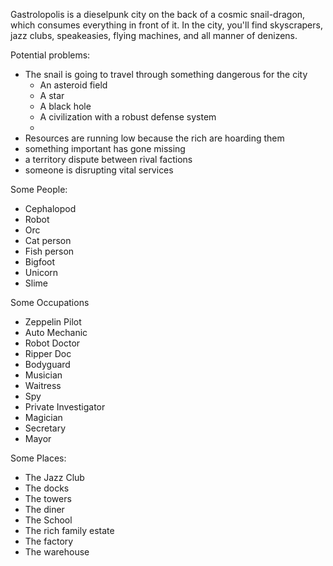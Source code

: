 Gastrolopolis is a dieselpunk city on the back of a cosmic snail-dragon, which consumes everything in front of it. In the city, you'll find skyscrapers, jazz clubs, speakeasies, flying machines, and all manner of denizens. 

Potential problems:

- The snail is going to travel through something dangerous for the city
    - An asteroid field
    - A star
    - A black hole
    - A civilization with a robust defense system
    - 
- Resources are running low because the rich are hoarding them
- something important has gone missing
- a territory dispute between rival factions
- someone is disrupting vital services

Some People:
- Cephalopod
- Robot
- Orc
- Cat person
- Fish person
- Bigfoot
- Unicorn
- Slime

Some Occupations
- Zeppelin Pilot
- Auto Mechanic
- Robot Doctor
- Ripper Doc
- Bodyguard
- Musician
- Waitress
- Spy
- Private Investigator
- Magician
- Secretary
- Mayor

Some Places:
- The Jazz Club
- The docks
- The towers
- The diner
- The School
- The rich family estate
- The factory
- The warehouse